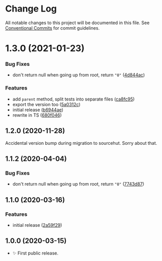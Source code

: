 # Change Log

All notable changes to this project will be documented in this file.
See [Conventional Commits](https://conventionalcommits.org) for commit guidelines.

# 1.3.0 (2021-01-23)


### Bug Fixes

* don't return null when going up from root, return `"0"` ([4d844ac](https://github.com/codsen/codsen/commit/4d844acd942d78b893d66ab8dfdb08cdaf23054f))


### Features

* add `parent` method, split tests into separate files ([ca8fc95](https://github.com/codsen/codsen/commit/ca8fc95d96902a646a345c1acf659389bd26ba0d))
* export the version too ([5a0312c](https://github.com/codsen/codsen/commit/5a0312cab3cc80dc59767825bfb1c93e009b4ba7))
* initial release ([b6944ae](https://github.com/codsen/codsen/commit/b6944ae20fe3702c15b3b01fbd78a599905d4db3))
* rewrite in TS ([680f046](https://github.com/codsen/codsen/commit/680f0467dcdad3573e7cf21ed7ea8b3c7efb4418))





## 1.2.0 (2020-11-28)

Accidental version bump during migration to sourcehut. Sorry about that.

## 1.1.2 (2020-04-04)

### Bug Fixes

- don't return null when going up from root, return `"0"` ([7743d87](https://gitlab.com/codsen/codsen/commit/7743d877a357afa1ec0452e83b2c507cd927fcfe))

## 1.1.0 (2020-03-16)

### Features

- initial release ([2a59f29](https://gitlab.com/codsen/codsen/commit/2a59f29c3fb4c02d6fd1a439dc6d879b4de6e972))

## 1.0.0 (2020-03-15)

- ✨ First public release.
